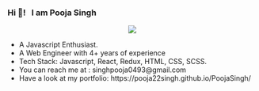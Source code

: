 ### Hi 👋! &nbsp; I am Pooja Singh

<p align="center">
   <img src="https://www.apple.com/newsroom/images/product/os/ios/standard/Lion_Animoji_01232018_inline.gif.small.gif" />
</p>
<ul>
<li>A Javascript Enthusiast. </li>
<li>A Web Engineer with 4+ years of experience </li>
<li>Tech Stack: Javascript, React, Redux, HTML, CSS, SCSS.</li>
<li>You can reach me at : singhpooja0493@gmail.com </li>
<li>Have a look at my portfolio: https://pooja22singh.github.io/PoojaSingh/ </li>
</ul>
